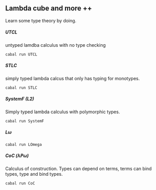 ## Lambda cube and more ++
Learn some type theory by doing.

##### UTCL
untyped lamdba calculus with no type checking
```
cabal run UTCL
```

##### STLC
simply typed lambda calcus that only has typing for monotypes.
```
cabal run STLC
```

##### SystemF (L2)
Simply typed lambda calculus with polymorphic types.
```
cabal run SystemF
```

##### Lω
```
cabal run LOmega
```

##### CoC (λPω)
Calculus of construction. Types can depend on terms, terms can bind types, type and bind types.
```
cabal run CoC
```
